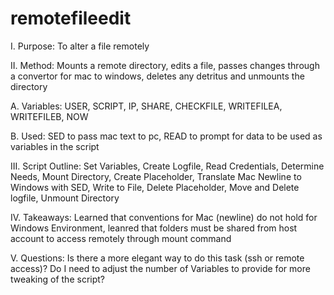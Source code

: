# remotefileedit
I. Purpose: To alter a file remotely

II. Method: Mounts a remote directory, edits a file, passes changes through a convertor for mac to windows, deletes any detritus and unmounts the directory

A. Variables: USER, SCRIPT, IP, SHARE, CHECKFILE, WRITEFILEA, WRITEFILEB, NOW 

B. Used: SED to pass mac text to pc, READ to prompt for data to be used as variables in the script

III. Script Outline: Set Variables, Create Logfile, Read Credentials, Determine Needs, Mount Directory, Create Placeholder, Translate Mac Newline to Windows with SED, Write to File, Delete Placeholder, Move and Delete logfile, Unmount Directory

IV. Takeaways: Learned that conventions for Mac (newline) do not hold for Windows Environment, leanred that folders must be shared from host account to access remotely through mount command

V. Questions: Is there a more elegant way to do this task (ssh or remote access)? Do I need to adjust the number of Variables to provide for more tweaking of the script?
